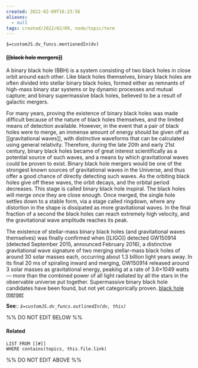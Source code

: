 ```yaml
---
created: 2022-02-09T16:23:56 
aliases:
  - null
tags: created/2022/02/09, node/topic/term
---
```

`$=customJS.dv_funcs.mentionedIn(dv)`

#### <s class="topic-title">[[black hole mergers]]</s>

A binary black hole (BBH) is a system consisting of two black holes in close orbit around each other. Like black holes themselves, binary black holes are often divided into stellar binary black holes, formed either as remnants of high-mass binary star systems or by dynamic processes and mutual capture; and binary supermassive black holes, believed to be a result of galactic mergers.

For many years, proving the existence of binary black holes was made difficult because of the nature of black holes themselves, and the limited means of detection available. However, in the event that a pair of black holes were to merge, an immense amount of energy should be given off as [[gravitational waves]], with distinctive waveforms that can be calculated using general relativity. Therefore, during the late 20th and early 21st century, binary black holes became of great interest scientifically as a potential source of such waves, and a means by which gravitational waves could be proven to exist. Binary black hole mergers would be one of the strongest known sources of gravitational waves in the Universe, and thus offer a good chance of directly detecting such waves. As the orbiting black holes give off these waves, the orbit decays, and the orbital period decreases. This stage is called binary black hole inspiral. The black holes will merge once they are close enough. Once merged, the single hole settles down to a stable form, via a stage called ringdown, where any distortion in the shape is dissipated as more gravitational waves. In the final fraction of a second the black holes can reach extremely high velocity, and the gravitational wave amplitude reaches its peak.

The existence of stellar-mass binary black holes (and gravitational waves themselves) was finally confirmed when [[LIGO]] detected GW150914 (detected September 2015, announced February 2016), a distinctive gravitational wave signature of two merging stellar-mass black holes of around 30 solar masses each, occurring about 1.3 billion light years away. In its final 20 ms of spiraling inward and merging, GW150914 released around 3 solar masses as gravitational energy, peaking at a rate of 3.6×1049 watts — more than the combined power of all light radiated by all the stars in the observable universe put together. Supermassive binary black hole candidates have been found, but not yet categorically proven.
[black hole merger](https://en.wikipedia.org/wiki/Binary%20black%20hole)

**See**::
*`$=customJS.dv_funcs.outlinedIn(dv, this)`*

%% DO NOT EDIT BELOW %%

#### Related 

```dataview
LIST FROM [[#]]
WHERE contains(topics, this.file.link)
```
%% DO NOT EDIT ABOVE %%
